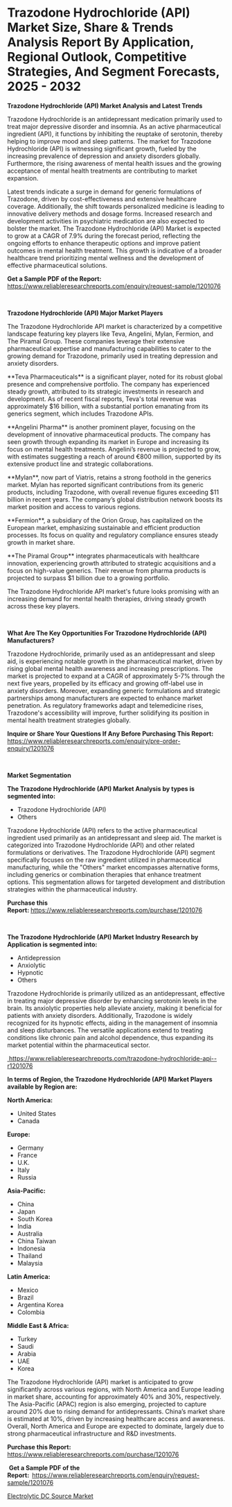 <p><h1>Trazodone Hydrochloride (API) Market Size, Share & Trends Analysis Report By Application, Regional Outlook, Competitive Strategies, And Segment Forecasts, 2025 - 2032</h1></p><p><strong>Trazodone Hydrochloride (API) Market Analysis and Latest Trends</strong></p>
<p><p>Trazodone Hydrochloride is an antidepressant medication primarily used to treat major depressive disorder and insomnia. As an active pharmaceutical ingredient (API), it functions by inhibiting the reuptake of serotonin, thereby helping to improve mood and sleep patterns. The market for Trazodone Hydrochloride (API) is witnessing significant growth, fueled by the increasing prevalence of depression and anxiety disorders globally. Furthermore, the rising awareness of mental health issues and the growing acceptance of mental health treatments are contributing to market expansion.</p><p>Latest trends indicate a surge in demand for generic formulations of Trazodone, driven by cost-effectiveness and extensive healthcare coverage. Additionally, the shift towards personalized medicine is leading to innovative delivery methods and dosage forms. Increased research and development activities in psychiatric medication are also expected to bolster the market. The Trazodone Hydrochloride (API) Market is expected to grow at a CAGR of 7.9% during the forecast period, reflecting the ongoing efforts to enhance therapeutic options and improve patient outcomes in mental health treatment. This growth is indicative of a broader healthcare trend prioritizing mental wellness and the development of effective pharmaceutical solutions.</p></p>
<p><strong>Get a Sample PDF of the Report:&nbsp;</strong> <a href="https://www.reliableresearchreports.com/enquiry/request-sample/1201076?utm_campaign=2743&utm_medium=2&utm_source=Github&utm_content=ia&utm_term=22032025&utm_id=trazodone-hydrochloride-api">https://www.reliableresearchreports.com/enquiry/request-sample/1201076</a></p>
<p>&nbsp;</p>
<p><strong>Trazodone Hydrochloride (API) Major Market Players</strong></p>
<p><p>The Trazodone Hydrochloride API market is characterized by a competitive landscape featuring key players like Teva, Angelini, Mylan, Fermion, and The Piramal Group. These companies leverage their extensive pharmaceutical expertise and manufacturing capabilities to cater to the growing demand for Trazodone, primarily used in treating depression and anxiety disorders.</p><p>**Teva Pharmaceuticals** is a significant player, noted for its robust global presence and comprehensive portfolio. The company has experienced steady growth, attributed to its strategic investments in research and development. As of recent fiscal reports, Teva's total revenue was approximately $16 billion, with a substantial portion emanating from its generics segment, which includes Trazodone APIs.</p><p>**Angelini Pharma** is another prominent player, focusing on the development of innovative pharmaceutical products. The company has seen growth through expanding its market in Europe and increasing its focus on mental health treatments. Angelini’s revenue is projected to grow, with estimates suggesting a reach of around €800 million, supported by its extensive product line and strategic collaborations.</p><p>**Mylan**, now part of Viatris, retains a strong foothold in the generics market. Mylan has reported significant contributions from its generic products, including Trazodone, with overall revenue figures exceeding $11 billion in recent years. The company’s global distribution network boosts its market position and access to various regions.</p><p>**Fermion**, a subsidiary of the Orion Group, has capitalized on the European market, emphasizing sustainable and efficient production processes. Its focus on quality and regulatory compliance ensures steady growth in market share.</p><p>**The Piramal Group** integrates pharmaceuticals with healthcare innovation, experiencing growth attributed to strategic acquisitions and a focus on high-value generics. Their revenue from pharma products is projected to surpass $1 billion due to a growing portfolio.</p><p>The Trazodone Hydrochloride API market's future looks promising with an increasing demand for mental health therapies, driving steady growth across these key players.</p></p>
<p>&nbsp;</p>
<p><strong>What Are The Key Opportunities For Trazodone Hydrochloride (API) Manufacturers?</strong></p>
<p><p>Trazodone Hydrochloride, primarily used as an antidepressant and sleep aid, is experiencing notable growth in the pharmaceutical market, driven by rising global mental health awareness and increasing prescriptions. The market is projected to expand at a CAGR of approximately 5-7% through the next five years, propelled by its efficacy and growing off-label use in anxiety disorders. Moreover, expanding generic formulations and strategic partnerships among manufacturers are expected to enhance market penetration. As regulatory frameworks adapt and telemedicine rises, Trazodone's accessibility will improve, further solidifying its position in mental health treatment strategies globally.</p></p>
<p><strong>Inquire or Share Your Questions If Any Before Purchasing This Report:</strong> <a href="https://www.reliableresearchreports.com/enquiry/pre-order-enquiry/1201076?utm_campaign=2743&utm_medium=2&utm_source=Github&utm_content=ia&utm_term=22032025&utm_id=trazodone-hydrochloride-api">https://www.reliableresearchreports.com/enquiry/pre-order-enquiry/1201076</a></p>
<p>&nbsp;</p>
<p><strong>Market Segmentation</strong></p>
<p><strong>The Trazodone Hydrochloride (API) Market Analysis by types is segmented into:</strong></p>
<p><ul><li>Trazodone Hydrochloride (API)</li><li>Others</li></ul></p>
<p><p>Trazodone Hydrochloride (API) refers to the active pharmaceutical ingredient used primarily as an antidepressant and sleep aid. The market is categorized into Trazodone Hydrochloride (API) and other related formulations or derivatives. The Trazodone Hydrochloride (API) segment specifically focuses on the raw ingredient utilized in pharmaceutical manufacturing, while the "Others" market encompasses alternative forms, including generics or combination therapies that enhance treatment options. This segmentation allows for targeted development and distribution strategies within the pharmaceutical industry.</p></p>
<p><strong>Purchase this Report:&nbsp;</strong><a href="https://www.reliableresearchreports.com/purchase/1201076?utm_campaign=2743&utm_medium=2&utm_source=Github&utm_content=ia&utm_term=22032025&utm_id=trazodone-hydrochloride-api">https://www.reliableresearchreports.com/purchase/1201076</a></p>
<p>&nbsp;</p>
<p><strong>The Trazodone Hydrochloride (API) Market Industry Research by Application is segmented into:</strong></p>
<p><ul><li>Antidepression</li><li>Anxiolytic</li><li>Hypnotic</li><li>Others</li></ul></p>
<p><p>Trazodone Hydrochloride is primarily utilized as an antidepressant, effective in treating major depressive disorder by enhancing serotonin levels in the brain. Its anxiolytic properties help alleviate anxiety, making it beneficial for patients with anxiety disorders. Additionally, Trazodone is widely recognized for its hypnotic effects, aiding in the management of insomnia and sleep disturbances. The versatile applications extend to treating conditions like chronic pain and alcohol dependence, thus expanding its market potential within the pharmaceutical sector.</p></p>
<p><a href="https://www.reliableresearchreports.com/trazodone-hydrochloride-api--r1201076?utm_campaign=2743&utm_medium=2&utm_source=Github&utm_content=ia&utm_term=22032025&utm_id=trazodone-hydrochloride-api">&nbsp;https://www.reliableresearchreports.com/trazodone-hydrochloride-api--r1201076</a></p>
<p><strong>In terms of Region, the Trazodone Hydrochloride (API) Market Players available by Region are:</strong></p>
<p>
    <p> <strong> North America: </strong>
        <ul>
            <li>United States</li>
            <li>Canada</li>
        </ul>
        </p> 
    <p> <strong> Europe: </strong>
        <ul>
            <li>Germany</li>
            <li>France</li>
            <li>U.K.</li>
            <li>Italy</li>
            <li>Russia</li>
        </ul>
        </p> 
    <p> <strong> Asia-Pacific: </strong>
        <ul>
            <li>China</li>
            <li>Japan</li>
            <li>South Korea</li>
            <li>India</li>
            <li>Australia</li>
            <li>China Taiwan</li>
            <li>Indonesia</li>
            <li>Thailand</li>
            <li>Malaysia</li>
        </ul>
        </p> 
    <p> <strong> Latin America: </strong>
        <ul>
            <li>Mexico</li>
            <li>Brazil</li>
            <li>Argentina Korea</li>
            <li>Colombia</li>
        </ul>
        </p> 
    <p> <strong> Middle East & Africa: </strong>
        <ul>
            <li>Turkey</li>
            <li>Saudi</li>
            <li>Arabia</li>
            <li>UAE</li>
            <li>Korea</li>
        </ul>
    </p>
    </p>
<p><p>The Trazodone Hydrochloride (API) market is anticipated to grow significantly across various regions, with North America and Europe leading in market share, accounting for approximately 40% and 30%, respectively. The Asia-Pacific (APAC) region is also emerging, projected to capture around 20% due to rising demand for antidepressants. China’s market share is estimated at 10%, driven by increasing healthcare access and awareness. Overall, North America and Europe are expected to dominate, largely due to strong pharmaceutical infrastructure and R&D investments.</p></p>
<p><strong>Purchase this Report: </strong><a href="https://www.reliableresearchreports.com/purchase/1201076?utm_campaign=2743&utm_medium=2&utm_source=Github&utm_content=ia&utm_term=22032025&utm_id=trazodone-hydrochloride-api">https://www.reliableresearchreports.com/purchase/1201076</a></p>
<p>&nbsp;<strong>Get a Sample PDF of the Report:&nbsp;&nbsp;</strong><a href="https://www.reliableresearchreports.com/enquiry/request-sample/1201076?utm_campaign=2743&utm_medium=2&utm_source=Github&utm_content=ia&utm_term=22032025&utm_id=trazodone-hydrochloride-api">https://www.reliableresearchreports.com/enquiry/request-sample/1201076</a></p>
<p><strong></strong></p>
<p><p><a href="https://github.com/vilehoaguy/Market-Research-Report-List-1/blob/main/electrolytic-dc-source-market.md?utm_campaign=2743&utm_medium=2&utm_source=Github&utm_content=ia&utm_term=22032025&utm_id=trazodone-hydrochloride-api">Electrolytic DC Source Market</a></p></p>